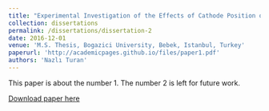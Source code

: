 ```yaml
---
title: "Experimental Investigation of the Effects of Cathode Position on HK40 Hall Effect Thruster Performance and Cathode Coupling"
collection: dissertations
permalink: /dissertations/dissertation-2
date: 2016-12-01
venue: 'M.S. Thesis, Bogazici University, Bebek, Istanbul, Turkey'
paperurl: 'http://academicpages.github.io/files/paper1.pdf'
authors: 'Nazlı Turan'
---
```

This paper is about the number 1. The number 2 is left for future work.

[Download paper here](http://academicpages.github.io/files/paper1.pdf)

